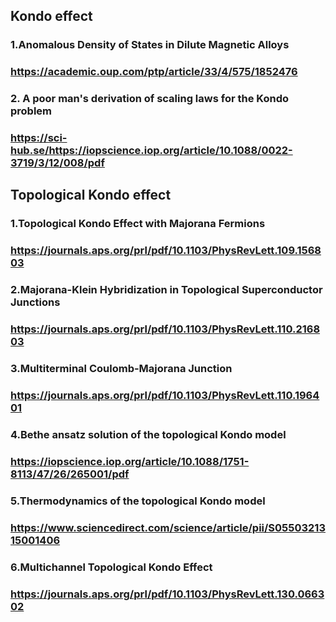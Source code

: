 ## Kondo effect 
### 1.Anomalous Density of States in Dilute Magnetic Alloys 
### https://academic.oup.com/ptp/article/33/4/575/1852476
### 2. A poor man's derivation of scaling laws for the Kondo problem
### https://sci-hub.se/https://iopscience.iop.org/article/10.1088/0022-3719/3/12/008/pdf







##  Topological Kondo effect
### 1.Topological Kondo Effect with Majorana Fermions
### https://journals.aps.org/prl/pdf/10.1103/PhysRevLett.109.156803

### 2.Majorana-Klein Hybridization in Topological Superconductor Junctions
### https://journals.aps.org/prl/pdf/10.1103/PhysRevLett.110.216803

### 3.Multiterminal Coulomb-Majorana Junction
### https://journals.aps.org/prl/pdf/10.1103/PhysRevLett.110.196401

### 4.Bethe ansatz solution of the topological Kondo model 
### https://iopscience.iop.org/article/10.1088/1751-8113/47/26/265001/pdf
### 5.Thermodynamics of the topological Kondo model
### https://www.sciencedirect.com/science/article/pii/S0550321315001406
### 6.Multichannel Topological Kondo Effect
### https://journals.aps.org/prl/pdf/10.1103/PhysRevLett.130.066302
